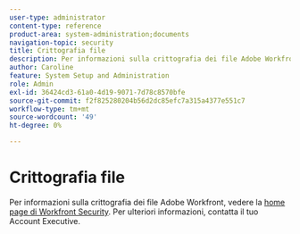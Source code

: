 ```yaml
---
user-type: administrator
content-type: reference
product-area: system-administration;documents
navigation-topic: security
title: Crittografia file
description: Per informazioni sulla crittografia dei file Adobe Workfront, vedere la home page di Workfront Security. Per ulteriori informazioni, contatta il tuo Account Executive.
author: Caroline
feature: System Setup and Administration
role: Admin
exl-id: 36424cd3-61a0-4d19-9071-7d78c8570bfe
source-git-commit: f2f825280204b56d2dc85efc7a315a4377e551c7
workflow-type: tm+mt
source-wordcount: '49'
ht-degree: 0%

---
```


# Crittografia file

Per informazioni sulla crittografia dei file Adobe Workfront, vedere la [home page di Workfront Security](https://www.workfront.com/workfront-security). Per ulteriori informazioni, contatta il tuo Account Executive.
